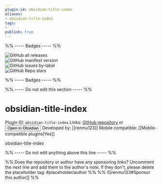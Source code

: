 ```yaml
---
plugin-id: obsidian-title-index
aliases:
- obsidian-title-index
tags: 
- 
publish: true
---
```


%% ----- Badges ----- %%

![GitHub all releases](https://img.shields.io/github/downloads/renmu123/obsidian-markdown-index/total?color=573E7A&logo=github&style=for-the-badge)   
![GitHub manifest version](https://img.shields.io/github/manifest-json/v/renmu123/obsidian-markdown-index?color=573E7A&logo=github&style=for-the-badge)   
![GitHub issues by-label](https://img.shields.io/github/issues/renmu123/obsidian-markdown-index/help%20wanted?color=573E7A&logo=github&style=for-the-badge)   
![GitHub Repo stars](https://img.shields.io/github/stars/renmu123/obsidian-markdown-index?color=573E7A&logo=github&style=for-the-badge)

%% ----- Badges ----- %%

%% ----- Do not edit this section ----- %%

# obsidian-title-index

Plugin ID: `obsidian-title-index`
Links: [GitHub repository](https://github.com/renmu123/obsidian-markdown-index) or [<button id=HH>Open in Obsidian</button>](obsidian://goto-plugin?id=obsidian-title-index)
Developed by: [[renmu123]]
Mobile compatible: [[Mobile-compatible plugins|Yes]]

obsidian-title-index

%% ----- Do not edit anything above this line ----- %% 

%% Does the repository or author have any sponsoring links? Uncomment the next line and add them to the author's note. If they don't, please delete the placeholder tag: #placeholder/author %%
%% ![[renmu123#Sponsor this author]] %%
